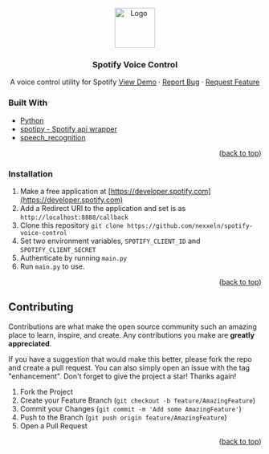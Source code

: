﻿<div id="top"></div>

<!-- PROJECT LOGO -->
<br />
<div align="center">
  <a href="https://github.com/nexxel/spotify-voice-control">
    <img src="https://i.dhravya.me/r/spotify-voice-control1.png" alt="Logo" width="80" height="80">
  </a>

<h3 align="center">Spotify Voice Control</h3>

  <p align="center">
    A voice control utility for Spotify
    <a href="https://github.com/nexxeln/spotify-voice-control">View Demo</a>
    ·
    <a href="https://github.com/nexxeln/spotify-voice-control/issues">Report Bug</a>
    ·
    <a href="https://github.com/nexxeln/spotify-voice-control/issues">Request Feature</a>
  </p>
</div>


### Built With

* [Python](https://python.org/)
* [spotipy - Spotify api wrapper](https://github.com/plamere/spotipy)
* [speech_recognition](https://github.com/Uberi/speech_recognition)

<p align="right">(<a href="#top">back to top</a>)</p>



### Installation

1. Make a free application at [https://developer.spotify.com](https://developer.spotify.com)
2. Add a Redirect URI to the application and set is as `http://localhost:8888/callback`
3. Clone this repository `git clone https://github.com/nexxeln/spotify-voice-control`
4. Set two environment variables, `SPOTIFY_CLIENT_ID` and `SPOTIFY_CLIENT_SECRET` 
5. Authenticate by running `main.py`
6. Run `main.py` to use.

<p align="right">(<a href="#top">back to top</a>)</p>


<!-- CONTRIBUTING -->
## Contributing

Contributions are what make the open source community such an amazing place to learn, inspire, and create. Any contributions you make are **greatly appreciated**.

If you have a suggestion that would make this better, please fork the repo and create a pull request. You can also simply open an issue with the tag "enhancement".
Don't forget to give the project a star! Thanks again!

1. Fork the Project
2. Create your Feature Branch (`git checkout -b feature/AmazingFeature`)
3. Commit your Changes (`git commit -m 'Add some AmazingFeature'`)
4. Push to the Branch (`git push origin feature/AmazingFeature`)
5. Open a Pull Request

<p align="right">(<a href="#top">back to top</a>)</p>
